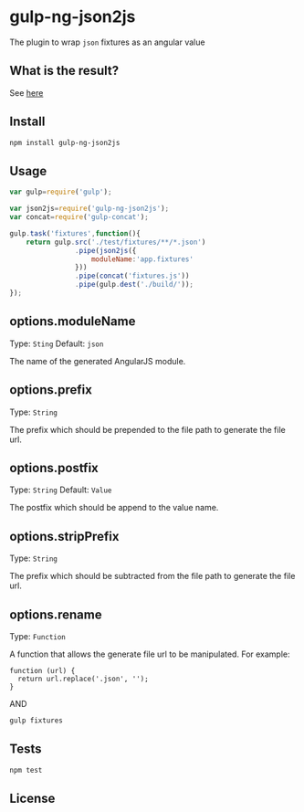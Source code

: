 gulp-ng-json2js
=========

The plugin to wrap `json` fixtures as an angular value

What is the result?
--
See <a href="https://github.com/galkinrost/gulp-ng-json2js/tree/master/test/expect">here</a>

Install
--
```sh
npm install gulp-ng-json2js
```

Usage
--

```javascript
var gulp=require('gulp');

var json2js=require('gulp-ng-json2js');
var concat=require('gulp-concat');

gulp.task('fixtures',function(){
    return gulp.src('./test/fixtures/**/*.json')
                .pipe(json2js({
                    moduleName:'app.fixtures'
                }))
                .pipe(concat('fixtures.js'))
                .pipe(gulp.dest('./build/'));
});
```

options.moduleName
--
Type: `Sting`
Default: `json`

The name of the generated AngularJS module.

options.prefix
--
Type: `String`

The prefix which should be prepended to the file path to generate the file url.

options.postfix
--
Type: `String`
Default: `Value`

The postfix which should be append to the value name.

options.stripPrefix
--
Type: `String`

The prefix which should be subtracted from the file path to generate the file url.

options.rename
--
Type: `Function`

A function that allows the generate file url to be manipulated. For example:

```
function (url) {
  return url.replace('.json', '');
}
```

AND
```sh
gulp fixtures
```


Tests
--
```sh
npm test
```

License
----
